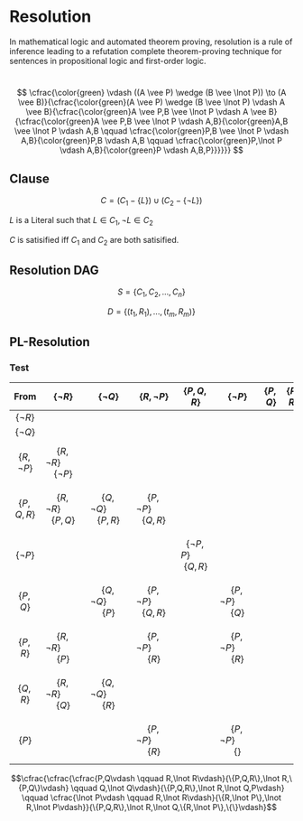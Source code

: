# Resolution

In mathematical logic and automated theorem proving, resolution is a rule of inference leading to a refutation complete theorem-proving technique for sentences in propositional logic and first-order logic.

#

$$
\cfrac{\color{green} \vdash ((A \vee P) \wedge (B \vee \lnot P)) \to (A \vee B)}{\cfrac{\color{green}(A \vee P) \wedge (B \vee \lnot P) \vdash A \vee B}{\cfrac{\color{green}A \vee P,B \vee \lnot P \vdash A \vee B}{\cfrac{\color{green}A \vee P,B \vee \lnot P \vdash A,B}{\color{green}A,B \vee \lnot P \vdash A,B \qquad \cfrac{\color{green}P,B \vee \lnot P \vdash A,B}{\color{green}P,B \vdash A,B \qquad \cfrac{\color{green}P,\lnot P \vdash A,B}{\color{green}P \vdash A,B,P}}}}}}
$$

## Clause

$$
C=(C_1-\{L\})\cup(C_2-\{\lnot L\})
$$

$L$ is a Literal such that $L\in C_1,\lnot L\in C_2$

$C$ is satisified iff $C_1$ and $C_2$ are both satisified.

## Resolution DAG

$$
S=\{C_1,C_2,...,C_n\}
$$

$$
D=\{(t_1,R_1),...,(t_m,R_m)\}
$$

## PL-Resolution

### Test

| From | $\{\lnot R\}$ | $\{\lnot Q\}$ | $\{R,\lnot P\}$ | $\{P,Q,R\}$ | $\{\lnot P\}$ | $\{P,Q\}$ | $\{P,R\}$ | $\{Q,R\}$ | $\{P\}$ |
| :-: | :-: | :-: | :-: | :-: | :-: | :-: | :-: | :-: | :-: |
| $\{\lnot R\}$ |  |  |  |  |  |  |  |  |  |
| $\{\lnot Q\}$ |  |  |  |  |  |  |  |  |  |
| $\{R,\lnot P\}$ | $$\{R,\lnot R\}\qquad\{\lnot P\}$$ |  |  |  |  |  |  |  |  |
| $\{P,Q,R\}$ | $$\{R,\lnot R\}\qquad\{P,Q\}$$ | $$\{Q,\lnot Q\}\qquad\{P,R\}$$ | $$\{P,\lnot P\}\qquad\{Q,R\}$$ |  |  |  |  |  |  |
| $\{\lnot P\}$ |  |  |  | $$\{\lnot P,P\}\qquad\{Q,R\}$$ |  |  |  |  |  |
| $\{P,Q\}$ |  | $$\{Q,\lnot Q\}\qquad\{P\}$$ | $$\{P,\lnot P\}\qquad\{Q,R\}$$ |  | $$\{P,\lnot P\}\qquad\{Q\}$$ |  |  |  |  |
| $\{P,R\}$ | $$\{R,\lnot R\}\qquad\{P\}$$ |  | $$\{P,\lnot P\}\qquad\{R\}$$ |  | $$\{P,\lnot P\}\qquad\{R\}$$ |  |  |  |  |
| $\{Q,R\}$ | $$\{R,\lnot R\}\qquad\{Q\}$$ | $$\{Q,\lnot Q\}\qquad\{R\}$$ |  |  |  |  |  |  |  |
| $\{P\}$ |  |  | $$\{P,\lnot P\}\qquad\{R\}$$ |  | $$\{P,\lnot P\}\qquad\{\}$$ |  |  |  |  |

$$\cfrac{\cfrac{\cfrac{P,Q\vdash \qquad R,\lnot R\vdash}{\{P,Q,R\},\lnot R,\{P,Q\}\vdash} \qquad Q,\lnot Q\vdash}{\{P,Q,R\},\lnot R,\lnot Q,P\vdash} \qquad \cfrac{\lnot P\vdash \qquad R,\lnot R\vdash}{\{R,\lnot P\},\lnot R,\lnot P\vdash}}{\{P,Q,R\},\lnot R,\lnot Q,\{R,\lnot P\},\{\}\vdash}$$